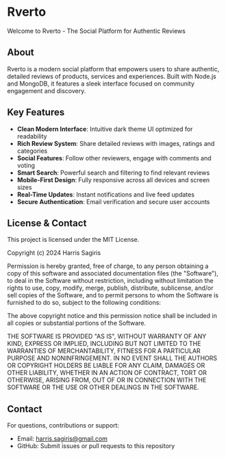 # Rverto

Welcome to Rverto - The Social Platform for Authentic Reviews

## About

Rverto is a modern social platform that empowers users to share authentic, detailed reviews of products, services and experiences. Built with Node.js and MongoDB, it features a sleek interface focused on community engagement and discovery.

## Key Features

- **Clean Modern Interface**: Intuitive dark theme UI optimized for readability
- **Rich Review System**: Share detailed reviews with images, ratings and categories
- **Social Features**: Follow other reviewers, engage with comments and voting
- **Smart Search**: Powerful search and filtering to find relevant reviews
- **Mobile-First Design**: Fully responsive across all devices and screen sizes
- **Real-Time Updates**: Instant notifications and live feed updates
- **Secure Authentication**: Email verification and secure user accounts

## License & Contact

This project is licensed under the MIT License.

Copyright (c) 2024 Harris Sagiris

Permission is hereby granted, free of charge, to any person obtaining a copy of this software and associated documentation files (the "Software"), to deal in the Software without restriction, including without limitation the rights to use, copy, modify, merge, publish, distribute, sublicense, and/or sell copies of the Software, and to permit persons to whom the Software is furnished to do so, subject to the following conditions:

The above copyright notice and this permission notice shall be included in all copies or substantial portions of the Software.

THE SOFTWARE IS PROVIDED "AS IS", WITHOUT WARRANTY OF ANY KIND, EXPRESS OR IMPLIED, INCLUDING BUT NOT LIMITED TO THE WARRANTIES OF MERCHANTABILITY, FITNESS FOR A PARTICULAR PURPOSE AND NONINFRINGEMENT. IN NO EVENT SHALL THE AUTHORS OR COPYRIGHT HOLDERS BE LIABLE FOR ANY CLAIM, DAMAGES OR OTHER LIABILITY, WHETHER IN AN ACTION OF CONTRACT, TORT OR OTHERWISE, ARISING FROM, OUT OF OR IN CONNECTION WITH THE SOFTWARE OR THE USE OR OTHER DEALINGS IN THE SOFTWARE.

## Contact

For questions, contributions or support:
- Email: harris.sagiris@gmail.com
- GitHub: Submit issues or pull requests to this repository

